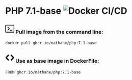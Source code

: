 # PHP 7.1-base ![Docker CI/CD](https://github.com/nathane/php/workflows/Docker%20CI/CD/badge.svg?branch=7.1-base)

### ![Terminal](icons/terminal.svg) Pull image from the command line:

```
docker pull ghcr.io/nathane/php:7.1-base
```

### ![Code](icons/code.svg) Use as base image in DockerFile:

```
FROM ghcr.io/nathane/php:7.1-base
```
